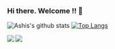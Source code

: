 ### Hi there. Welcome !! 👋


![Ashis's github stats](https://github-readme-stats.vercel.app/api?username=ashchk&show_icons=true&theme=radical)
[![Top Langs](https://github-readme-stats.vercel.app/api/top-langs/?username=ashchk&show_icons=true&theme=radical)](https://github.com/ashchk/github-readme-stats)


<a href="https://github.com/ashchk/DesignPattern">
  <img align="left" src="https://github-readme-stats.vercel.app/api/pin/?username=ashchk&show_icons=true&theme=highcontrast&repo=DesignPattern" />
</a>

<a href="https://github.com/ashchk/CodeForFun">
  <img align="left" src="https://github-readme-stats.vercel.app/api/pin/?username=ashchk&show_icons=true&theme=highcontrast&repo=CodeForFun" />
</a>

<!--
**ashchk/ashchk** is a ✨ _special_ ✨ repository because its `README.md` (this file) appears on your GitHub profile.
// theme can be dark, radical, merko, gruvbox, tokyonight, onedark, cobalt, synthwave, highcontrast, dracula
Here are some ideas to get you started:

- 🔭 I’m currently working on ...
- 🌱 I’m currently learning ...
- 👯 I’m looking to collaborate on ...
- 🤔 I’m looking for help with ...
- 💬 Ask me about ...
- 📫 How to reach me: ...
- 😄 Pronouns: ...
- ⚡ Fun fact: ...
-->
